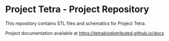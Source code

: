 # Project Tetra - Project Repository
This repository contains STL files and schematics for Project Tetra.

Project documentation available at https://tetrabiodistributed.github.io/docs
